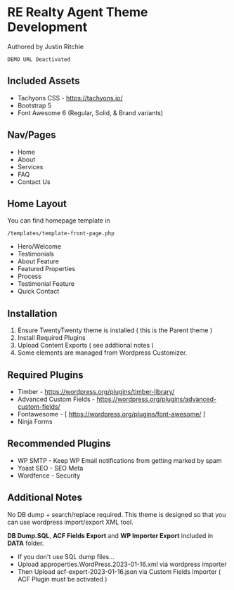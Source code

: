 # RE Realty Agent Theme Development

Authored by Justin Ritchie

	DEMO URL Deactivated
	
## Included Assets

- Tachyons CSS - https://tachyons.io/
- Bootstrap 5
- Font Awesome 6 (Regular, Solid, & Brand variants)

## Nav/Pages 

- Home 
- About
- Services
- FAQ
- Contact Us

## Home Layout

You can find homepage template in 

	/templates/template-front-page.php

- Hero/Welcome
- Testimonials
- About Feature
- Featured Properties
- Process
- Testimonial Feature
- Quick Contact


## Installation

1. Ensure TwentyTwenty theme is installed ( this is the Parent theme )
2. Install Required Plugins
3. Upload Content Exports ( see addtional notes )
4. Some elements are managed from Wordpress Customizer.


## Required Plugins 

- Timber - https://wordpress.org/plugins/timber-library/
- Advanced Custom Fields - https://wordpress.org/plugins/advanced-custom-fields/
- Fontawesome - [ https://wordpress.org/plugins/font-awesome/ ]
- Ninja Forms

## Recommended Plugins

- WP SMTP - Keep WP Email notifications from getting marked by spam
- Yoast SEO - SEO Meta
- Wordfence - Security


## Additional Notes

No DB dump + search/replace required. This theme is designed so that you can use wordpress import/export XML tool.


**DB Dump.SQL**, **ACF Fields Export** and **WP Importer Export** included in **DATA** folder.	


- If you don't use SQL dump files...
- Upload approperties.WordPress.2023-01-16.xml via wordpress importer
- Then Upload acf-export-2023-01-16.json via Custom Fields Importer ( ACF Plugin must be activated )

